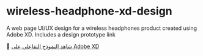 # wireless-headphone-xd-design
A web page UI/UX design for a wireless headphones product created using Adobe XD. Includes a design prototype link 

🔗 [شاهد النموذج التفاعلي على Adobe XD](https://xd.adobe.com/view/5a94533b-c3e3-4269-8642-beb70587b8de-0fc7/)
